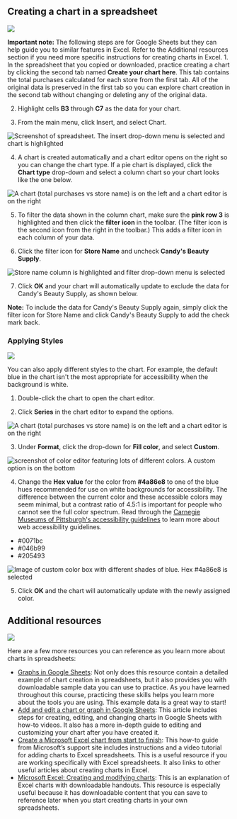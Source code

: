 
## Creating a chart in a spreadsheet

![](https://d3c33hcgiwev3.cloudfront.net/imageAssetProxy.v1/G-KePoi0R2Sinj6ItBdkMg_2d69ab4b929f40f2b472a78fdd5ed880_line-y.png?expiry=1628985600000&hmac=acJ_GfQUGpgJEETdUEnOrwQasfKJpzIHeAN4CYFHzS0)

**Important note:** The following steps are for Google Sheets but they can help guide you to similar features in Excel. Refer to the Additional resources section if you need more specific instructions for creating charts in Excel. 1. In the spreadsheet that you copied or downloaded, practice creating a chart by clicking the second tab named **Create your chart here**. This tab contains the total purchases calculated for each store from the first tab. All of the original data is preserved in the first tab so you can explore chart creation in the second tab without changing or deleting any of the original data.

2. Highlight cells **B3** through **C7** as the data for your chart.

3. From the main menu, click Insert, and select Chart.

![Screenshot of spreadsheet. The insert drop-down menu is selected and chart is highlighted](https://d3c33hcgiwev3.cloudfront.net/imageAssetProxy.v1/jmLwaAUSTGmi8GgFErxpfQ_51ed64c317414dba86abb1035847384c_Screenshot-2021-04-16-1.49.04-PM.png?expiry=1628985600000&hmac=29QXWHZ2uWR-3I_XJrZ8RfcL-z-50SyrdeKaW7xFWTE)

4. A chart is created automatically and a chart editor opens on the right so you can change the chart type. If a pie chart is displayed, click the **Chart type** drop-down and select a column chart so your chart looks like the one below.

![A chart (total purchases vs store name) is on the left and a chart editor is on the right](https://d3c33hcgiwev3.cloudfront.net/imageAssetProxy.v1/KzfOWEBCRaS3zlhAQgWkjg_17da6fa59ece48a8b1ed47f8b9b6b5dd_Screenshot-2021-04-16-11.39.16-AM.png?expiry=1628985600000&hmac=uNAMgFAARsr97j9FXeq545u4WZKwAXL8d4Sgp5ZdLIk)

5. To filter the data shown in the column chart, make sure the **pink row 3** is highlighted and then click the **filter** **icon** in the toolbar. (The filter icon is the second icon from the right in the toolbar.) This adds a filter icon in each column of your data.

6. Click the filter icon for **Store Name** and uncheck **Candy's Beauty Supply**.

![Store name column is highlighted and filter drop-down menu is selected](https://d3c33hcgiwev3.cloudfront.net/imageAssetProxy.v1/Vwn4RkdAT4CJ-EZHQM-AMw_99b8684b7038467ca4d27eb0d11ed704_Screenshot-2021-04-16-11.50.44-AM.png?expiry=1628985600000&hmac=1L7HOJFeExv2ClV1L0zyFQ16a7Jt-ygTt2pDaTJioa0)

7. Click **OK** and your chart will automatically update to exclude the data for Candy's Beauty Supply, as shown below.

**Note:** To include the data for Candy's Beauty Supply again, simply click the filter icon for Store Name and click Candy's Beauty Supply to add the check mark back.

### Applying Styles

![](https://d3c33hcgiwev3.cloudfront.net/imageAssetProxy.v1/Gh73YZVPRuOe92GVTxbj4g_bd81383ad1944453b7f060a990d7b005_shortline-y.png?expiry=1628985600000&hmac=oEzXPngWIlAprcusKaQ5qQIfJ06QKZO8LlsJa-OHEn8)

You can also apply different styles to the chart. For example, the default blue in the chart isn't the most appropriate for accessibility when the background is white.

1. Double-click the chart to open the chart editor.

2. Click **Series** in the chart editor to expand the options.

![A chart (total purchases vs store name) is on the left and a chart editor is on the right](https://d3c33hcgiwev3.cloudfront.net/imageAssetProxy.v1/jY2pAfBMQjuNqQHwTMI76g_8564e92551504edf92e5493c04e6176f_Screenshot-2021-04-16-12.14.45-PM.png?expiry=1628985600000&hmac=QthMfGEpnvez2NmQtEhzmf8dPokIi6txVBHy3fjRC2w)

3. Under **Format**, click the drop-down for **Fill color**, and select **Custom**.

![screenshot of color editor featuring lots of different colors. A custom option is on the bottom](https://d3c33hcgiwev3.cloudfront.net/imageAssetProxy.v1/ChDj0d2zRDOQ49Hds8QzXQ_4028aefcfd824670afe8162a4ece748a_Screenshot-2021-04-16-12.18.22-PM.png?expiry=1628985600000&hmac=TufQ9jW9Pzzibl9Yv0tRifLE4zXGK9c7m_I7GXhbb-8)

4. Change the **Hex value** for the color from **#4a86e8** to one of the blue hues recommended for use on white backgrounds for accessibility. The difference between the current color and these accessible colors may seem minimal, but a contrast ratio of 4.5:1 is important for people who cannot see the full color spectrum. Read through the [Carnegie Museums of Pittsburgh's accessibility guidelines](http://web-accessibility.carnegiemuseums.org/design/color/) to learn more about web accessibility guidelines.

-   #0071bc
-   #046b99
-   #205493

![Image of custom color box with different shades of blue. Hex #4a86e8 is selected](https://d3c33hcgiwev3.cloudfront.net/imageAssetProxy.v1/KkFs7G4HTvWBbOxuB371Tw_6e0337eeffd34772aed9025b26d14aba_Screenshot-2021-04-16-12.20.37-PM.png?expiry=1628985600000&hmac=AJwoOiPcsyz8XI8utiooZS_IqR1nRcRjRaornNGDA-g)

5. Click **OK** and the chart will automatically update with the newly assigned color.

## Additional resources

![](https://d3c33hcgiwev3.cloudfront.net/imageAssetProxy.v1/G-KePoi0R2Sinj6ItBdkMg_2d69ab4b929f40f2b472a78fdd5ed880_line-y.png?expiry=1628985600000&hmac=acJ_GfQUGpgJEETdUEnOrwQasfKJpzIHeAN4CYFHzS0)

Here are a few more resources you can reference as you learn more about charts in spreadsheets: 

-   [Graphs in Google Sheets](https://www.datacamp.com/community/tutorials/graphs-in-spreadsheets): Not only does this resource contain a detailed example of chart creation in spreadsheets, but it also provides you with downloadable sample data you can use to practice. As you have learned throughout this course, practicing these skills helps you learn more about the tools you are using. This example data is a great way to start!
-   [Add and edit a chart or graph in Google Sheets](https://support.google.com/docs/answer/63824): This article includes steps for creating, editing, and changing charts in Google Sheets with how-to videos. It also has a more in-depth guide to editing and customizing your chart after you have created it.  
-   [Create a Microsoft Excel chart from start to finish](https://support.microsoft.com/en-us/office/create-a-chart-from-start-to-finish-0baf399e-dd61-4e18-8a73-b3fd5d5680c2): This how-to guide from Microsoft’s support site includes instructions and a video tutorial for adding charts to Excel spreadsheets. This is a useful resource if you are working specifically with Excel spreadsheets. It also links to other useful articles about creating charts in Excel. 
-   [Microsoft Excel: Creating and modifying charts](https://guides.lib.umich.edu/c.php?g=283162&p=1886446): This is an explanation of Excel charts with downloadable handouts. This resource is especially useful because it has downloadable content that you can save to reference later when you start creating charts in your own spreadsheets.